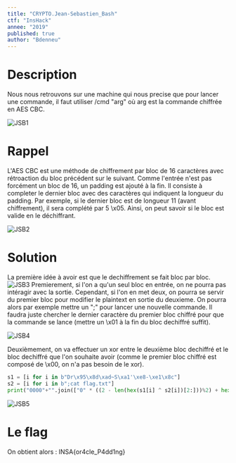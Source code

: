 ```yaml
---
title: "CRYPTO.Jean-Sebastien_Bash"
ctf: "InsHack"
annee: "2019"
published: true
author: "Bdenneu"
---
```

# Description
Nous nous retrouvons sur une machine qui nous precise que pour lancer une commande, il faut utiliser /cmd "arg" où arg est la commande chiffrée en AES CBC.

![JSB1](/assets/images/Inshack2019/inshack2019_jsb1.png)

# Rappel
L'AES CBC est une méthode de chiffrement par bloc de 16 caractères avec rétroaction du bloc précédent sur le suivant. Comme l'entrée n'est pas forcément un bloc de 16, un padding est ajouté à la fin. Il consiste à completer le dernier bloc avec des caractères qui indiquent la longueur du padding. Par exemple, si le dernier bloc est de longueur 11 (avant chiffrement), il sera complété par 5 \x05. Ainsi, on peut savoir si le bloc est valide en le déchiffrant.

![JSB2](/assets/images/Inshack2019/inshack2019_jsb2.png)

# Solution
La première idée à avoir est que le dechiffrement se fait bloc par bloc.
![JSB3](/assets/images/Inshack2019/inshack2019_jsb3.png)
Premierement, si l'on a qu'un seul bloc en entrée, on ne pourra pas intéragir avec la sortie. Cependant, si l'on en met deux, on pourra se servir du premier bloc pour modifier le plaintext en sortie du deuxieme. On pourra alors par exemple mettre un ";" pour lancer une nouvelle commande. Il faudra juste chercher le dernier caractère du premier bloc chiffré pour que la commande se lance (mettre un \x01 à la fin du bloc dechiffré suffit).

![JSB4](/assets/images/Inshack2019/inshack2019_jsb4.png)

Deuxièmement, on va effectuer un xor entre le deuxième bloc dechiffré et le bloc dechiffré que l'on souhaite avoir (comme le premier bloc chiffré est composé de \x00, on n'a pas besoin de le xor).
```python
s1 = [i for i in b"Dr\x95\x8d\xad~S\xa1'\xe8-\xe1\x8c"]
s2 = [i for i in b";cat flag.txt"]
print("0000"+"".join(["0" * ((2 - len(hex(s1[i] ^ s2[i])[2:]))%2) + hex(s1[i] ^ s2[i])[2:] for i in range(13)])+"ed"+"0"*32)
```

![JSB5](/assets/images/Inshack2019/inshack2019_jsb5.png)

# Le flag
On obtient alors : INSA{or4cle_P4dd1ng}
